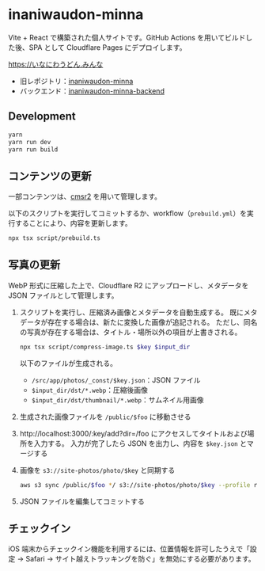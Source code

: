# inaniwaudon-minna

Vite + React で構築された個人サイトです。GitHub Actions を用いてビルドした後、SPA として Cloudflare Pages にデプロイします。

<https://いなにわうどん.みんな>

- 旧レポジトリ：[inaniwaudon-minna](https://github.com/inaniwaudon/inaniwaudon-minna)
- バックエンド：[inaniwaudon-minna-backend](https://github.com/inaniwaudon/inaniwaudon-minna-backend)

## Development

```bash
yarn
yarn run dev
yarn run build
```

## コンテンツの更新

一部コンテンツは、[cmsr2](https://github.com/inaniwaudon/cmsr2) を用いて管理します。

以下のスクリプトを実行してコミットするか、workflow（`prebuild.yml`）を実行することにより、内容を更新します。

```bash
npx tsx script/prebuild.ts
```

## 写真の更新

WebP 形式に圧縮した上で、Cloudflare R2 にアップロードし、メタデータを JSON ファイルとして管理します。

1. スクリプトを実行し、圧縮済み画像とメタデータを自動生成する。
既にメタデータが存在する場合は、新たに変換した画像が追記される。
ただし、同名の写真が存在する場合は、タイトル・場所以外の項目が上書きされる。

    ```bash
    npx tsx script/compress-image.ts $key $input_dir
    ```
    
    以下のファイルが生成される。

    - `/src/app/photos/_const/$key.json`：JSON ファイル
    - `$input_dir/dst/*.webp`：圧縮後画像
    - `$input_dir/dst/thumbnail/*.webp`：サムネイル用画像

2. 生成された画像ファイルを `/public/$foo` に移動させる

3. http://localhost:3000/:key/add?dir=/foo にアクセスしてタイトルおよび場所を入力する。
入力が完了したら JSON を出力し、内容を `$key.json` とマージする

4. 画像を `s3://site-photos/photo/$key` と同期する

    ```bash
    aws s3 sync /public/$foo */ s3://site-photos/photo/$key --profile r2 --endpoint-url https://**.r2.cloudflarestorage.com --dryrun
    ```

4. JSON ファイルを編集してコミットする

## チェックイン

iOS 端末からチェックイン機能を利用するには、位置情報を許可したうえで「設定 → Safari → サイト越えトラッキングを防ぐ」を無効にする必要があります。
